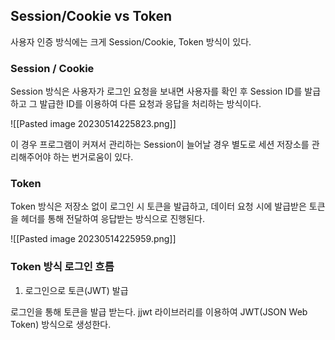 ## Session/Cookie vs Token

사용자 인증 방식에는 크게 Session/Cookie, Token 방식이 있다.

### Session / Cookie

Session 방식은 사용자가 로그인 요청을 보내면 사용자를 확인 후 Session ID를 발급하고 그 발급한 ID를 이용하여 다른 요청과 응답을 처리하는 방식이다.

![[Pasted image 20230514225823.png]]

이 경우 프로그램이 커져서 관리하는 Session이 늘어날 경우 별도로 세션 저장소를 관리해주어야 하는 번거로움이 있다.

### Token

Token 방식은 저장소 없이 로그인 시 토큰을 발급하고, 데이터 요청 시에 발급받은 토큰을 헤더를 통해 전달하여 응답받는 방식으로 진행된다.

![[Pasted image 20230514225959.png]]

### Token 방식 로그인 흐름

1. 로그인으로 토큰(JWT) 발급

로그인을 통해 토큰을 발급 받는다. jjwt 라이브러리를 이용하여 JWT(JSON Web Token) 방식으로 생성한다.

